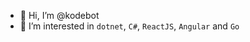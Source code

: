 - 👋 Hi, I’m @kodebot
- 👀 I’m interested in `dotnet`, `C#`, `ReactJS`, `Angular` and `Go`


<!---
kodebot/kodebot is a ✨ special ✨ repository because its `README.md` (this file) appears on your GitHub profile.
You can click the Preview link to take a look at your changes.
--->
